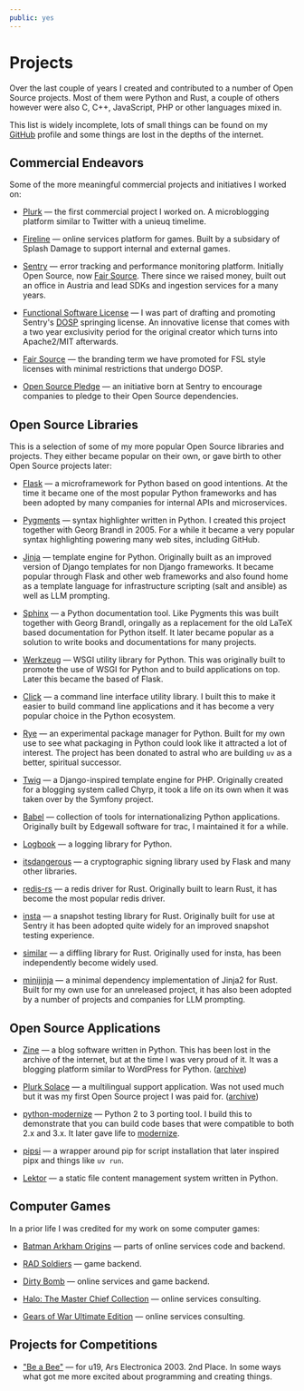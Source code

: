 ```yaml
---
public: yes
---
```


# Projects

Over the last couple of years I created and contributed to a number of
Open Source projects.  Most of them were Python and Rust, a couple of
others however were also C, C++, JavaScript, PHP or other languages mixed
in.

This list is widely incomplete, lots of small things can be found on my
[GitHub](https://github.com/mitsuhiko/) profile and some things are lost
in the depths of the internet.

## Commercial Endeavors

Some of the more meaningful commercial projects and initiatives I worked on:

-   [Plurk](http://www.plurk.com/) — the first commercial project I
    worked on.  A microblogging platform similar to Twitter with a unieuq
    timelime.

-   [Fireline](http://fireteam.net/fireline/) — online services platform for games.
    Built by a subsidary of Splash Damage to support internal and external
    games.

-   [Sentry](http://www.getsentry.com/) — error tracking and performance
    monitoring platform.  Initially Open Source, now [Fair Source](https://fair.io/).  There since we raised money, built out an
    office in Austria and lead SDKs and ingestion services for a many
    years.

-   [Functional Software License](https://fsl.software/) — I was part
    of drafting and promoting Sentry's [DOSP](https://opensource.org/delayed-open-source-publication) springing
    license.  An innovative license that comes with a two year exclusivity
    period for the original creator which turns into Apache2/MIT
    afterwards.

-   [Fair Source](https://fair.io/) — the branding term we have
    promoted for FSL style licenses with minimal restrictions that undergo
    DOSP.

-   [Open Source Pledge](https://opensourcepledge.com/) — an initiative
    born at Sentry to encourage companies to pledge to their Open Source
    dependencies.

## Open Source Libraries

This is a selection of some of my more popular Open Source libraries and
projects.  They either became popular on their own, or gave birth to other
Open Source projects later:

-   [Flask](https://flask.palletsprojects.com/) — a microframework for
    Python based on good intentions.  At the time it became one of the
    most popular Python frameworks and has been adopted by many companies
    for internal APIs and microservices.

-   [Pygments](http://pygments.org/) — syntax highlighter written in
    Python.  I created this project together with Georg Brandl in 2005.
    For a while it became a very popular syntax highlighting powering many
    web sites, including GitHub.

-   [Jinja](https://jinja.palletsprojects.com/) — template engine for
    Python.  Originally built as an improved version of Django templates
    for non Django frameworks.  It became popular through Flask and other
    web frameworks and also found home as a template language for
    infrastructure scripting (salt and ansible) as well as LLM prompting.

-   [Sphinx](https://www.sphinx-doc.org/) — a Python documentation tool.
    Like Pygments this was built together with Georg Brandl, oringally as
    a replacement for the old LaTeX based documentation for Python itself.
    It later became popular as a solution to write books and
    documentations for many projects.

-   [Werkzeug](http://werkzeug.pocoo.org/) — WSGI utility library for Python.
    This was originally built to promote the use of WSGI for Python and to
    build applications on top.  Later this became the based of Flask.

-   [Click](https://click.palletsprojects.com/) — a
    command line interface utility library.  I built this to make it
    easier to build command line applications and it has become a very
    popular choice in the Python ecosystem.

-   [Rye](https://github.com/astral-sh/rye) — an experimental package
    manager for Python.  Built for my own use to see what packaging in
    Python could look like it attracted a lot of interest.  The project
    has been donated to astral who are building `uv` as a better,
    spiritual successor.

-   [Twig](http://www.twig-project.org/) — a Django-inspired template
    engine for PHP.  Originally created for a blogging system called
    Chyrp, it took a life on its own when it was taken over by the
    Symfony project.

-   [Babel](http://babel.pocoo.org/) — collection of tools for
    internationalizing Python applications.  Originally built by Edgewall
    software for trac, I maintained it for a while.

-   [Logbook](https://logbook.readthedocs.io/) — a logging library for Python.

-   [itsdangerous](http://pythonhosted.org/itsdangerous) — a
    cryptographic signing library used by Flask and many other libraries.

-   [redis-rs](https://github.com/mitsuhiko/redis-rs) — a redis driver
    for Rust.  Originally built to learn Rust, it has become the most
    popular redis driver.

-   [insta](https://insta.rs/) — a snapshot testing library for Rust.
    Originally built for use at Sentry it has been adopted quite widely
    for an improved snapshot testing experience.

-   [similar](https://insta.rs/similar/) — a diffling library for Rust.
    Originally used for insta, has been independently become widely used.

-   [minijinja](https://github.com/mitsuhiko/minijinja/) — a minimal dependency
    implementation of Jinja2 for Rust.  Built for my own use for an
    unreleased project, it has also been adopted by a number of projects
    and companies for LLM prompting.

## Open Source Applications

-   [Zine](https://web.archive.org/web/20101207045141/http://zine.pocoo.org/) — a
    blog software written in Python.  This has been lost in the archive of the
    internet, but at the time I was very proud of it.  It was a blogging
    platform similar to WordPress for Python. ([archive](https://github.com/mitsuhiko/zine))

-   [Plurk Solace](http://opensource.plurk.com/solace/) — a multilingual
    support application.  Was not used much but it was my first Open
    Source project I was paid for. ([archive](https://github.com/mitsuhiko/solace))

-   [python-modernize](https://github.com/python-modernize/python-modernize) — Python 2 to 3
    porting tool.  I build this to demonstrate that you can build code
    bases that were compatible to both 2.x and 3.x.  It later gave life to
    [modernize](https://python-modernize.readthedocs.io/en/latest/).

-   [pipsi](https://github.com/mitsuhiko/pipsi) — a wrapper around pip
    for script installation that later inspired pipx and things like `uv
    run`.

-   [Lektor](https://www.getlektor.com/) — a static file content
    management system written in Python.

## Computer Games

In a prior life I was credited for my work on some computer games:

-   [Batman Arkham Origins](http://en.wikipedia.org/wiki/Batman:_Arkham_Origins) — parts of online
    services code and backend.

-   [RAD Soldiers](http://www.warchest.com/games/radsoldiers) — game
    backend.

-   [Dirty Bomb](http://dirtybomb.nexon.net/) — online services and game
    backend.

-   [Halo: The Master Chief Collection](http://en.wikipedia.org/wiki/Halo:_The_Master_Chief_Collection) —
    online services consulting.

-   [Gears of War Ultimate Edition](https://en.wikipedia.org/wiki/Gears_of_War_(video_game)#Ultimate_Edition) —
    online services consulting.

## Projects for Competitions

-   ["Be a Bee"](http://www.aec.at/prix_history_en.php?year=2003) — for
    u19, Ars Electronica 2003. 2nd Place.  In some ways what got me more
    excited about programming and creating things.